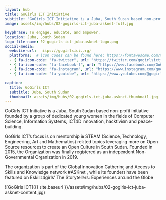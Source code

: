 ```yaml
---
layout: hub
title: GoGirls ICT Initiative
subtitle: "GoGirls ICT Initiative is a Juba, South Sudan based non-profit initiative founded by a group of dedicated young women in the fields of Computer Science, Information Systems, ICT4D Innovation, hacktivism, and peace-building."
image: assets/img/hubs/02-gogirls-ict-juba-asknet-full.jpg

keyphrase: To engage, educate, and empower.
location: Juba, South Sudan
logo-file-name: 02-gogirls-ict-juba-asknet-logo.png
social-media:
  website-url:  https://gogirlsict.org/
  platforms:  # icon codes can be found here: https://fontawesome.com/v5/search?o=r&m=free
  - { fa-icon-code: "fa-twitter", url: "https://twitter.com/gogirlsictjuba" }
  - { fa-icon-code: "fa-facebook-f", url: "https://www.facebook.com/GoGirlsICT/" }
  - { fa-icon-code: "fa-instagram", url: "https://www.instagram.com/gogirlsictinitiative/	" }
  - { fa-icon-code: "fa-youtube", url: "https://www.youtube.com/@gogirlsictinitiative4202	" }

caption:
  title: GoGirls ICT
  subtitle: Juba, South Sudan
  thumbnail: assets/img/hubs/02-gogirls-ict-juba-asknet-thumbnail.jpg
---
```


GoGirls ICT Initiative is a Juba, South Sudan based non-profit initiative founded by a group of dedicated young women in the fields of Computer Science, Information Systems, ICT4D Innovation, hacktivism and peace-building. 

GoGirls ICT’s focus is on mentorship in STEAM (Science, Technology, Engineering, Art and Mathematics) related topics leveraging more on Open Source resources to create an Open Culture in South Sudan. Founded in 2015, the Organization was finally registered as an independent Non-Governmental Organization in 2019.

The organization is part of the Global Innovation Gathering and Access to Skills and Knowledge network #ASKnet , while its founders have been featured on Eskills4girls’ The Storytellers: Experiences around the Globe

 ![GoGirls ICT]({{ site.baseurl }}/assets/img/hubs/02-gogirls-ict-juba-asknet-content.jpg)